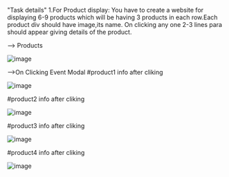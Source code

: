 "Task details"
1.For Product display:
You have to create a website for displaying 6-9 products which will be having 3 products in each row.Each product div should have image,its name. On clicking any one 2-3 lines para should appear giving details of the product.

--> Products

![image](https://user-images.githubusercontent.com/55503264/129559875-e877323f-8da0-4a0f-8788-81a3a5858e7d.png)

-->On Clicking Event Modal
#product1 info after cliking

![image](https://user-images.githubusercontent.com/55503264/129560552-d9bfc1a8-c89b-45bc-977e-ba2c1448477c.png)

#product2 info after cliking

![image](https://user-images.githubusercontent.com/55503264/129560942-dedb0bc8-1c72-4353-a88b-c0552e4768a0.png)

#product3 info after cliking

![image](https://user-images.githubusercontent.com/55503264/129560826-8430ac46-c33e-4224-bcfe-cd74634c3a98.png)

#product4 info after cliking

![image](https://user-images.githubusercontent.com/55503264/129560307-72b9b261-0074-4c0b-bf1d-1cfdd2f15685.png)


